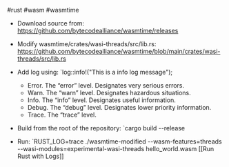 #rust #wasm #wasmtime

- Download source from: 
	https://github.com/bytecodealliance/wasmtime/releases
- Modify wasmtime/crates/wasi-threads/src/lib.rs:
	https://github.com/bytecodealliance/wasmtime/blob/main/crates/wasi-threads/src/lib.rs

- Add log using: `log::info!("This is a info log message");
	- Error. The “error” level. Designates very serious errors.
	- Warn. The “warn” level. Designates hazardous situations.
	- Info. The “info” level. Designates useful information.
	- Debug. The “debug” level. Designates lower priority information.
	- Trace. The “trace” level.

- Build from the root of the repository: `cargo build --release


- Run: `RUST_LOG=trace ./wasmtime-modified --wasm-features=threads --wasi-modules=experimental-wasi-threads hello_world.wasm
  [[Run Rust with Logs]]
